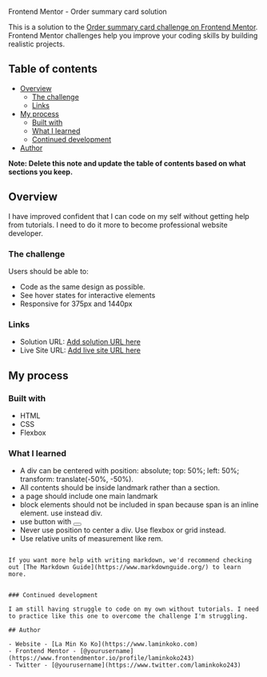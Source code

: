 Frontend Mentor - Order summary card solution

This is a solution to the [Order summary card challenge on Frontend Mentor](https://www.frontendmentor.io/challenges/order-summary-component-QlPmajDUj). Frontend Mentor challenges help you improve your coding skills by building realistic projects. 

## Table of contents

- [Overview](#overview)
  - [The challenge](#the-challenge)
  - [Links](#links)
- [My process](#my-process)
  - [Built with](#built-with)
  - [What I learned](#what-i-learned)
  - [Continued development](#continued-development)
- [Author](#author)

**Note: Delete this note and update the table of contents based on what sections you keep.**

## Overview
I have improved confident that I can code on my self without getting help from tutorials. I need to do it more to become professional website developer.

### The challenge

Users should be able to:

- Code as the same design as possible.
- See hover states for interactive elements
- Responsive for 375px and 1440px

### Links

- Solution URL: [Add solution URL here](https://github.com/laminkoko243/order-summary-frontend-mentor)
- Live Site URL: [Add live site URL here](https://laminkoko243.github.io/order-summary-frontend-mentor/)

## My process

### Built with

- HTML
- CSS
- Flexbox


### What I learned

- A div can be centered with position: absolute; top: 50%; left: 50%; transform: translate(-50%, -50%).
- All contents should be inside landmark rather than a section.
- a page should include one main landmark
- block elements should not be included in span because span is an inline element. use instead div.
- use button with <button>
- Never use position to center a div. Use flexbox or grid instead.
- Use relative units of measurement like rem.

```

If you want more help with writing markdown, we'd recommend checking out [The Markdown Guide](https://www.markdownguide.org/) to learn more.


### Continued development

I am still having struggle to code on my own without tutorials. I need to practice like this one to overcome the challenge I'm struggling.

## Author

- Website - [La Min Ko Ko](https://www.laminkoko.com)
- Frontend Mentor - [@yourusername](https://www.frontendmentor.io/profile/laminkoko243)
- Twitter - [@yourusername](https://www.twitter.com/laminkoko243)


